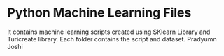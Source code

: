 # Python Machine Learning Files
It contains machine learning scripts created using SKlearn Library and Turicreate library. 
Each folder contains the script and dataset.
Pradyumn Joshi
